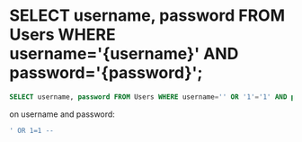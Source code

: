 # SELECT username, password FROM Users WHERE username='{username}' AND password='{password}';

```sql
SELECT username, password FROM Users WHERE username='' OR '1'='1' AND password='' OR '1'='1';
```

on username and password:
```sql
' OR 1=1 --
```

